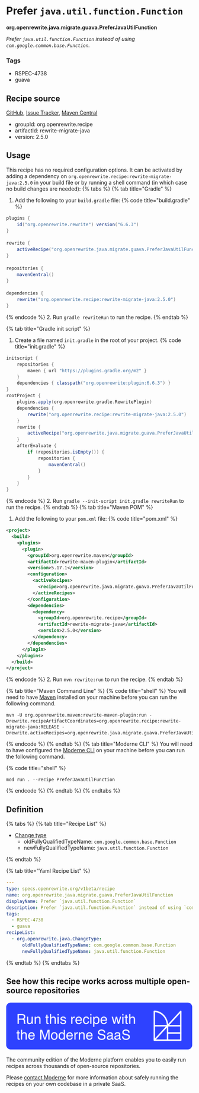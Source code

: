 # Prefer `java.util.function.Function`

**org.openrewrite.java.migrate.guava.PreferJavaUtilFunction**

_Prefer `java.util.function.Function` instead of using `com.google.common.base.Function`._

### Tags

* RSPEC-4738
* guava

## Recipe source

[GitHub](https://github.com/openrewrite/rewrite-migrate-java/blob/main/src/main/resources/META-INF/rewrite/no-guava.yml), [Issue Tracker](https://github.com/openrewrite/rewrite-migrate-java/issues), [Maven Central](https://central.sonatype.com/artifact/org.openrewrite.recipe/rewrite-migrate-java/2.5.0/jar)

* groupId: org.openrewrite.recipe
* artifactId: rewrite-migrate-java
* version: 2.5.0


## Usage

This recipe has no required configuration options. It can be activated by adding a dependency on `org.openrewrite.recipe:rewrite-migrate-java:2.5.0` in your build file or by running a shell command (in which case no build changes are needed): 
{% tabs %}
{% tab title="Gradle" %}
1. Add the following to your `build.gradle` file:
{% code title="build.gradle" %}
```groovy
plugins {
    id("org.openrewrite.rewrite") version("6.6.3")
}

rewrite {
    activeRecipe("org.openrewrite.java.migrate.guava.PreferJavaUtilFunction")
}

repositories {
    mavenCentral()
}

dependencies {
    rewrite("org.openrewrite.recipe:rewrite-migrate-java:2.5.0")
}
```
{% endcode %}
2. Run `gradle rewriteRun` to run the recipe.
{% endtab %}

{% tab title="Gradle init script" %}
1. Create a file named `init.gradle` in the root of your project.
{% code title="init.gradle" %}
```groovy
initscript {
    repositories {
        maven { url "https://plugins.gradle.org/m2" }
    }
    dependencies { classpath("org.openrewrite:plugin:6.6.3") }
}
rootProject {
    plugins.apply(org.openrewrite.gradle.RewritePlugin)
    dependencies {
        rewrite("org.openrewrite.recipe:rewrite-migrate-java:2.5.0")
    }
    rewrite {
        activeRecipe("org.openrewrite.java.migrate.guava.PreferJavaUtilFunction")
    }
    afterEvaluate {
        if (repositories.isEmpty()) {
            repositories {
                mavenCentral()
            }
        }
    }
}
```
{% endcode %}
2. Run `gradle --init-script init.gradle rewriteRun` to run the recipe.
{% endtab %}
{% tab title="Maven POM" %}
1. Add the following to your `pom.xml` file:
{% code title="pom.xml" %}
```xml
<project>
  <build>
    <plugins>
      <plugin>
        <groupId>org.openrewrite.maven</groupId>
        <artifactId>rewrite-maven-plugin</artifactId>
        <version>5.17.1</version>
        <configuration>
          <activeRecipes>
            <recipe>org.openrewrite.java.migrate.guava.PreferJavaUtilFunction</recipe>
          </activeRecipes>
        </configuration>
        <dependencies>
          <dependency>
            <groupId>org.openrewrite.recipe</groupId>
            <artifactId>rewrite-migrate-java</artifactId>
            <version>2.5.0</version>
          </dependency>
        </dependencies>
      </plugin>
    </plugins>
  </build>
</project>
```
{% endcode %}
2. Run `mvn rewrite:run` to run the recipe.
{% endtab %}

{% tab title="Maven Command Line" %}
{% code title="shell" %}
You will need to have [Maven](https://maven.apache.org/download.cgi) installed on your machine before you can run the following command.

```shell
mvn -U org.openrewrite.maven:rewrite-maven-plugin:run -Drewrite.recipeArtifactCoordinates=org.openrewrite.recipe:rewrite-migrate-java:RELEASE -Drewrite.activeRecipes=org.openrewrite.java.migrate.guava.PreferJavaUtilFunction
```
{% endcode %}
{% endtab %}
{% tab title="Moderne CLI" %}
You will need to have configured the [Moderne CLI](https://docs.moderne.io/moderne-cli/cli-intro) on your machine before you can run the following command.

{% code title="shell" %}
```shell
mod run . --recipe PreferJavaUtilFunction
```
{% endcode %}
{% endtab %}
{% endtabs %}

## Definition

{% tabs %}
{% tab title="Recipe List" %}
* [Change type](../../../java/changetype.md)
  * oldFullyQualifiedTypeName: `com.google.common.base.Function`
  * newFullyQualifiedTypeName: `java.util.function.Function`

{% endtab %}

{% tab title="Yaml Recipe List" %}
```yaml
---
type: specs.openrewrite.org/v1beta/recipe
name: org.openrewrite.java.migrate.guava.PreferJavaUtilFunction
displayName: Prefer `java.util.function.Function`
description: Prefer `java.util.function.Function` instead of using `com.google.common.base.Function`.
tags:
  - RSPEC-4738
  - guava
recipeList:
  - org.openrewrite.java.ChangeType:
      oldFullyQualifiedTypeName: com.google.common.base.Function
      newFullyQualifiedTypeName: java.util.function.Function

```
{% endtab %}
{% endtabs %}

## See how this recipe works across multiple open-source repositories

[![Moderne Link Image](/.gitbook/assets/ModerneRecipeButton.png)](https://app.moderne.io/recipes/org.openrewrite.java.migrate.guava.PreferJavaUtilFunction)

The community edition of the Moderne platform enables you to easily run recipes across thousands of open-source repositories.

Please [contact Moderne](https://moderne.io/product) for more information about safely running the recipes on your own codebase in a private SaaS.
